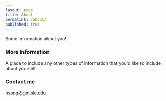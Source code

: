```yaml
---
layout: page
title: About
permalink: /about/
published: true
---
```


Some information about you!

### More Information

A place to include any other types of information that you'd like to include about yourself.

### Contact me

[hsong@gm.slc.edu](mailto:hsong@gm.slc.edu)
